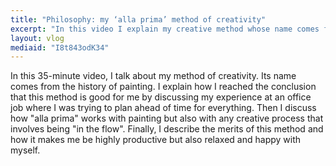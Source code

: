 ```yaml
---
title: "Philosophy: my ‘alla prima’ method of creativity"
excerpt: "In this video I explain my creative method whose name comes from the history of painting. I discuss how it makes me highly productive and happy."
layout: vlog
mediaid: "I8t843odK34"
---
```


In this 35-minute video, I talk about my method of creativity. Its
name comes from the history of painting. I explain how I reached the
conclusion that this method is good for me by discussing my experience
at an office job where I was trying to plan ahead of time for
everything. Then I discuss how "alla prima" works with painting but
also with any creative process that involves being "in the flow".
Finally, I describe the merits of this method and how it makes me be
highly productive but also relaxed and happy with myself.
